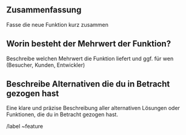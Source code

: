 ## Zusammenfassung

Fasse die neue Funktion kurz zusammen


## Worin besteht der Mehrwert der Funktion?

Beschreibe welchen Mehrwert die Funktion liefert und ggf. für wen (Besucher, Kunden, Entwickler)


## Beschreibe Alternativen die du in Betracht gezogen hast

Eine klare und präzise Beschreibung aller alternativen Lösungen oder Funktionen, die du in Betracht gezogen hast.


/label ~feature
